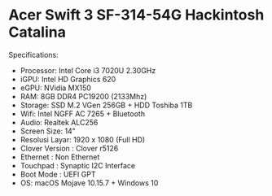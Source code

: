 # Acer Swift 3 SF-314-54G Hackintosh Catalina

Specifications:

- Processor: Intel Core i3 7020U 2.30GHz
- iGPU: Intel HD Graphics 620
- eGPU: NVidia MX150
- RAM: 8GB DDR4 PC19200 (2133Mhz)
- Storage: SSD M.2 VGen 256GB + HDD Toshiba 1TB
- Wifi: Intel NGFF AC 7265 + Bluetooth
- Audio: Realtek ALC256
- Screen Size: 14"
- Resolusi Layar: 1920 x 1080 (Full HD)
- Clover Version : Clover r5126
- Ethernet : Non Ethernet
- Touchpad : Synaptic I2C Interface
- Boot Mode : UEFI GPT
- OS: macOS Mojave 10.15.7 + Windows 10
